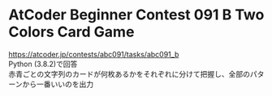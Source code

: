 # AtCoder Beginner Contest 091 B Two Colors Card Game  
https://atcoder.jp/contests/abc091/tasks/abc091_b  
Python (3.8.2)で回答  
赤青ごとの文字列のカードが何枚あるかをそれぞれに分けて把握し、全部のパターンから一番いいのを出力
